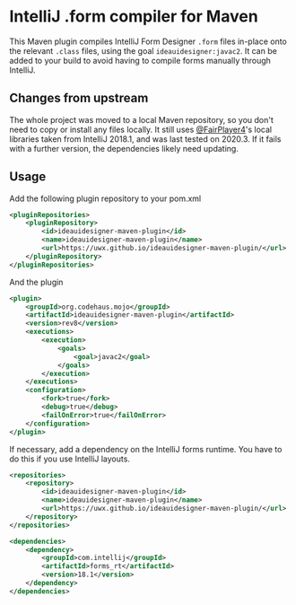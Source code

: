 # IntelliJ .form compiler for Maven

This Maven plugin compiles IntelliJ Form Designer `.form` files in-place onto the relevant `.class` files, using the goal `ideauidesigner:javac2`.
It can be added to your build to avoid having to compile forms manually through IntelliJ.

## Changes from upstream

The whole project was moved to a local Maven repository, so you don't need to copy or install any files locally. It still uses
[@FairPlayer4](https://github.com/FairPlayer4/ideauidesigner-maven-plugin)'s local libraries taken from IntelliJ 2018.1, and
was last tested on 2020.3. If it fails with a further version, the dependencies likely need updating.

## Usage

Add the following plugin repository to your pom.xml
```xml
<pluginRepositories>
    <pluginRepository>
        <id>ideauidesigner-maven-plugin</id>
        <name>ideauidesigner-maven-plugin</name>
        <url>https://uwx.github.io/ideauidesigner-maven-plugin/</url>
    </pluginRepository>
</pluginRepositories>
```
And the plugin
```xml
<plugin>
    <groupId>org.codehaus.mojo</groupId>
    <artifactId>ideauidesigner-maven-plugin</artifactId>
    <version>rev8</version>
    <executions>
        <execution>
            <goals>
                <goal>javac2</goal>
            </goals>
        </execution>
    </executions>
    <configuration>
        <fork>true</fork>
        <debug>true</debug>
        <failOnError>true</failOnError>
    </configuration>
</plugin>
```
If necessary, add a dependency on the IntelliJ forms runtime. You have to do this if you use IntelliJ layouts.
```xml
<repositories>  
    <repository>
        <id>ideauidesigner-maven-plugin</id>
        <name>ideauidesigner-maven-plugin</name>
        <url>https://uwx.github.io/ideauidesigner-maven-plugin/</url>
    </repository>
</repositories>

<dependencies>
    <dependency>
        <groupId>com.intellij</groupId>
        <artifactId>forms_rt</artifactId>
        <version>18.1</version>
    </dependency>
</dependencies>
```
